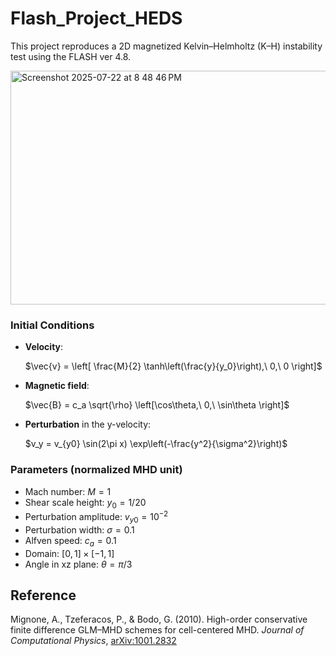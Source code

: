 # Flash_Project_HEDS

This project reproduces a 2D magnetized Kelvin–Helmholtz (K–H) instability test using the FLASH ver 4.8.

<img width="1131" height="374" alt="Screenshot 2025-07-22 at 8 48 46 PM" src="https://github.com/user-attachments/assets/ade50696-2f04-44fe-b2e8-75e3b3bc1d6a" />

### Initial Conditions

- **Velocity**:  
  
  $\vec{v} = \left[ \frac{M}{2} \tanh\left(\frac{y}{y_0}\right),\ 0,\ 0 \right]$

- **Magnetic field**:  
 
  $\vec{B} = c_a \sqrt{\rho} \left[\cos\theta,\ 0,\ \sin\theta \right]$

- **Perturbation** in the y-velocity:  

  $v_y = v_{y0} \sin(2\pi x) \exp\left(-\frac{y^2}{\sigma^2}\right)$

### Parameters (normalized MHD unit)

- Mach number: $M=1$
- Shear scale height: $y_0 = 1/20$  
- Perturbation amplitude: $v_{y0} = 10^{-2}$  
- Perturbation width: $\sigma = 0.1$
- Alfven speed: $c_a = 0.1$  
- Domain: $[0, 1] \times [-1, 1]$
- Angle in xz plane: $\theta = \pi/3$

## Reference

Mignone, A., Tzeferacos, P., & Bodo, G. (2010). High-order conservative finite difference GLM–MHD schemes for cell-centered MHD. *Journal of Computational Physics*, [arXiv:1001.2832](https://arxiv.org/abs/1001.2832)


